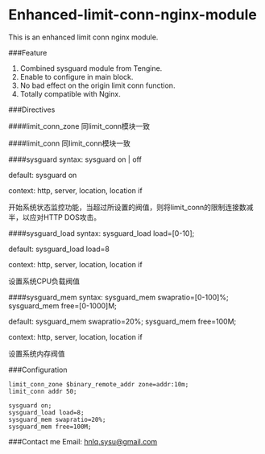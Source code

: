 Enhanced-limit-conn-nginx-module
================================

This is an enhanced limit conn nginx module.

###Feature

1. Combined sysguard module from Tengine.
2. Enable to configure in main block.
3. No bad effect on the origin limit conn function.
4. Totally compatible with Nginx.

###Directives

####limit_conn_zone
同limit_conn模块一致

####limit_conn
同limit_conn模块一致

####sysguard
syntax: sysguard on | off

default: sysguard on

context: http, server, location, location if

开始系统状态监控功能，当超过所设置的阀值，则将limit_conn的限制连接数减半，以应对HTTP DOS攻击。

####sysguard_load
syntax: sysguard_load load=[0-10];

default: sysguard_load load=8

context: http, server, location, location if

设置系统CPU负载阀值

####sysguard_mem
syntax: sysguard_mem swapratio=[0-100]%;
        sysguard_mem free=[0-1000]M;

default: sysguard_mem swapratio=20%;
         sysguard_mem free=100M;

context: http, server, location, location if

设置系统内存阀值

###Configuration

```
limit_conn_zone $binary_remote_addr zone=addr:10m;
limit_conn addr 50;

sysguard on;
sysguard_load load=8;
sysguard_mem swapratio=20%;
sysguard_mem free=100M;
```

###Contact me
Email: hnlq.sysu@gmail.com
